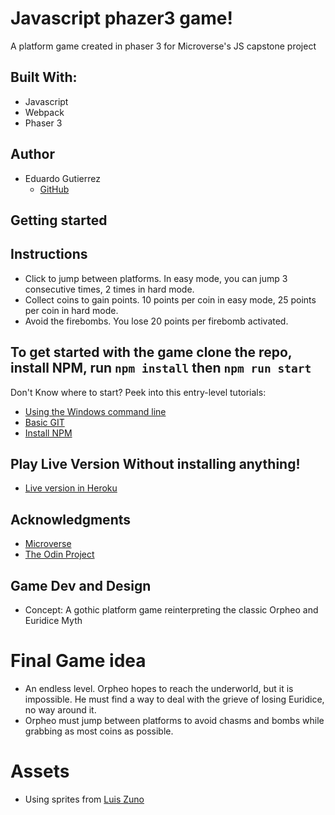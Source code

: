 # Javascript phazer3 game!

A platform game created in phaser 3 for Microverse's JS capstone project

## Built With:

- Javascript
- Webpack
- Phaser 3

## Author

- Eduardo Gutierrez 
  - [GitHub](https://github.com/fedgut/)

## Getting started

## Instructions
 - Click to jump between platforms. In easy mode, you can jump 3 consecutive times, 2 times in hard mode. 
 - Collect coins to gain points. 10 points per coin in easy mode, 25 points per coin in hard mode.
 - Avoid the firebombs. You lose 20 points per firebomb activated. 

## To get started with the game clone the repo, install NPM, run `npm install` then `npm run start`
Don't Know where to start? Peek into this entry-level tutorials: 
 - [Using the Windows command line](https://youtu.be/MBBWVgE0ewk)
 - [Basic GIT](http://rogerdudler.github.io/git-guide/)
 - [Install NPM](https://www.npmjs.com/get-npm)

## Play Live Version Without installing anything!
  - [Live version in Heroku](https://thawing-beyond-66641.herokuapp.com/)

## Acknowledgments

- [Microverse](https://www.microverse.org/)
- [The Odin Project](https://www.theodinproject.com)

## Game Dev and Design

- Concept: A gothic platform game reinterpreting the classic Orpheo and Euridice Myth

# Final Game idea
 - An endless level. Orpheo hopes to reach the underworld, but it is impossible. He must find a way to deal with the grieve of losing Euridice, no way around it. 
 - Orpheo must jump between platforms to avoid chasms and bombs while grabbing as most coins as possible.

# Assets
- Using sprites from [Luis Zuno](https://www.patreon.com/ansimuz)
